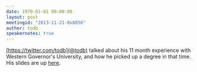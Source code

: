 ```yaml
---
date: 1970-01-01 00:00:00
layout: post
meetingid: "2013-11-21-0x0056"
author: todb
speakernotes: true
---
```


[https://twitter.com/todb](@todb) talked about his 11 month experience with Western Governor's University,
and how he picked up a degree in that time. His slides are up [here](https://docs.google.com/presentation/d/1ASbAV2VR7QrzmqTUhGlc3eVLYPxXlEO2r4xKcgnaDv4/edit?usp=sharing).
